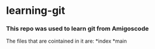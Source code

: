 # learning-git

### This repo was used to learn git from Amigoscode

The files that are cointained in it are:
*index
*main
